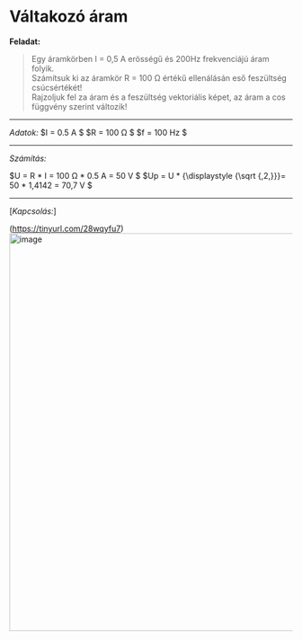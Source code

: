 # Váltakozó áram

**Feladat:**

> Egy áramkörben I = 0,5 A erösségű és 200Hz frekvenciájú áram folyik.  
Számítsuk ki az áramkör R = 100 Ω értékű ellenálásán eső feszültség csúcsértékét!  
Rajzoljuk fel za áram és a feszültség vektoriális képet, az áram a cos függvény szerint változik!

---

*Adatok:*
$I = 0.5 A $
$R = 100 Ω $
$f = 100 Hz $

---

*Számítás:*

$U = R * I = 100 Ω * 0.5 A = 50 V $
$Up = U * {\displaystyle {\sqrt {\,2\,}}}= 50 * 1,4142 = 70,7 V $  

---
[*Kapcsolás:*] 

(https://tinyurl.com/28wqyfu7)
<img width="1356" height="708" alt="image" src="https://github.com/user-attachments/assets/64b50926-2a6e-47de-9e6d-0a88efb98afe" />
